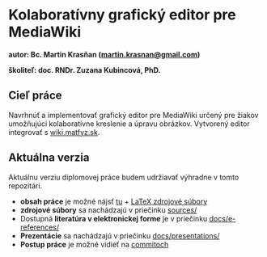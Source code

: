 

# Kolaboratívny grafický editor pre MediaWiki

__autor: 		Bc. Martin Krasňan ([martin.krasnan@gmail.com](mailto:martin.krasnan@gmail.com))__

__školiteľ: 	doc. RNDr. Zuzana Kubincová, PhD.__


## Cieľ práce

Navrhnúť a implementovať grafický editor pre MediaWiki 
určený pre žiakov umožňujúci kolaboratívne kreslenie a úpravu obrázkov. 
Vytvorený editor integrovať s [wiki.matfyz.sk](http://wiki.matfyz.sk).

## Aktuálna verzia

Aktuálnu verziu diplomovej práce budem udržiavať výhradne v tomto repozitári.

* __obsah práce__ je možné nájsť [tu](https://github.com/krasnan/DiplomovaPraca/tree/master/docs/text/main.pdf) + [LaTeX zdrojové súbory](https://github.com/krasnan/DiplomovaPraca/tree/master/docs/text/)
* __zdrojové súbory__ sa nachádzajú v priečinku [sources/](https://github.com/krasnan/DiplomovaPraca/tree/master/sources)
* Dostupná __literatúra v elektronickej forme__ je v priečinku [docs/e-references/](https://github.com/krasnan/DiplomovaPraca/tree/master/docs/e-references)
* __Prezentácie__ sa nachádzajú v priečinku [docs/presentations/](https://github.com/krasnan/DiplomovaPraca/tree/master/docs/presentations)
* __Postup práce__ je možné vidieť na [commitoch](https://github.com/krasnan/DiplomovaPraca/commits/master)

